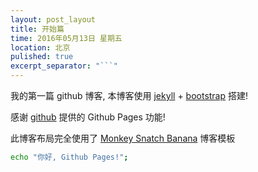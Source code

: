```yaml
---
layout: post_layout
title: 开始篇
time: 2016年05月13日 星期五
location: 北京
pulished: true
excerpt_separator: "```"
---
```


我的第一篇 github 博客, 本博客使用 [jekyll](http://jekyll.bootcss.com/) + [bootstrap](http://v3.bootcss.com) 搭建!

感谢 [github](https://github.com) 提供的 Github Pages 功能!

此博客布局完全使用了 [Monkey Snatch Banana](https://liungkejin.github.io/) 博客模板



```bash
echo "你好, Github Pages!";
```
